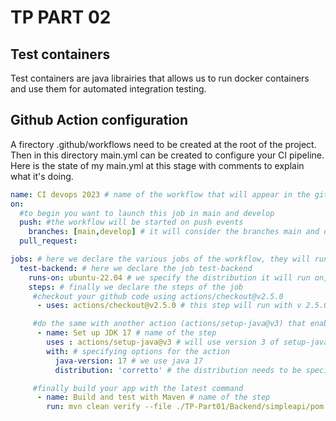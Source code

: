 # TP PART 02

## Test containers

Test  containers are java librairies that allows us to run docker containers and use them for automated integration testing. 

## Github Action configuration

A firectory .github/workflows need to be created at the root of the project. Then in this directory main.yml can be created to configure your CI pipeline. Here is the state of my main.yml at this stage with comments to explain what it's doing.

``` yml
name: CI devops 2023 # name of the workflow that will appear in the github actions tab
on:
  #to begin you want to launch this job in main and develop
  push: #the workflow will be started on push events
    branches: [main,develop] # it will consider the branches main and develop for the push events
  pull_request:

jobs: # here we declare the various jobs of the workflow, they will run in parralel unless specifed otherwise
  test-backend: # here we declare the job test-backend
    runs-on: ubuntu-22.04 # we specify the distribution it will run on, here ubuntu version 22.04
    steps: # finally we declare the steps of the job 
     #checkout your github code using actions/checkout@v2.5.0
      - uses: actions/checkout@v2.5.0 # this step will run with v 2.5.0 of the checkout action, it will checkout my repository on the runner so that other scripts/actions can be run against my code 

     #do the same with another action (actions/setup-java@v3) that enable to setup jdk 17
      - name: Set up JDK 17 # name of the step
        uses : actions/setup-java@v3 # will use version 3 of setup-java action which sets up a jdk and build tools such as maven 
        with: # specifying options for the action
          java-version: 17 # we use java 17 
          distribution: 'corretto' # the distribution needs to be specified

     #finally build your app with the latest command
      - name: Build and test with Maven # name of the step
        run: mvn clean verify --file ./TP-Part01/Backend/simpleapi/pom.xml # we run clean to clear the cache, then verify will build and finally run unit and integration tests, since the pom.xml is not at the root of the repository we specify it's path with --file




```
